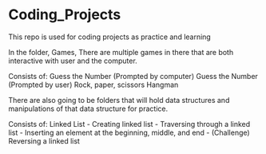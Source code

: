 # Coding_Projects
This repo is used for coding projects as practice and learning

In the folder, Games, There are multiple games in there that are both interactive with user and the computer. 

Consists of:
            Guess the Number (Prompted by computer)
            Guess the Number (Prompted by user)
            Rock, paper, scissors
            Hangman
            
There are also going to be folders that will hold data structures and manipulations of that data structure for practice.

Consists of:
            Linked List
              - Creating linked list
              - Traversing through a linked list
              - Inserting an element at the beginning, middle, and end
              - (Challenge) Reversing a linked list
